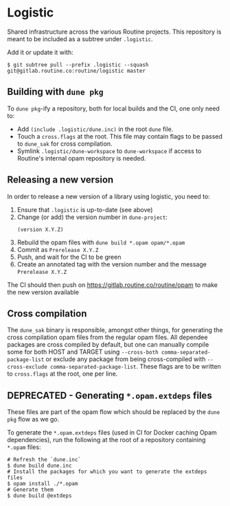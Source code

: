 # Logistic

Shared infrastructure across the various Routine projects.
This repository is meant to be included as a subtree under `.logistic`.

Add it or update it with:

```console
$ git subtree pull --prefix .logistic --squash git@gitlab.routine.co:routine/logistic master
```

## Building with `dune pkg`

To `dune pkg`-ify a repository, both for local builds and the CI, one only need to:

* Add  `(include .logistic/dune.inc)` in the root `dune` file.
* Touch a `cross.flags` at the root. This file may contain flags to be
  passed to `dune_sak` for cross compilation.
* Symlink `.logistic/dune-workspace` to `dune-workspace` if access to
  Routine's internal opam repository is needed.


## Releasing a new version

In order to release a new version of a library using logistic, you need to:

1. Ensure that `.logistic` is up-to-date (see above)
2. Change (or add) the version number in `dune-project`:
    ```
    (version X.Y.Z)
    ```
3. Rebuild the opam files with `dune build *.opam opam/*.opam`
4. Commit as `Prerelease X.Y.Z`
5. Push, and wait for the CI to be green
6. Create an annotated tag with the version number and the message `Prerelease X.Y.Z`

The CI should then push on https://gitlab.routine.co/routine/opam to make the new version available


## Cross compilation

The `dune_sak` binary is responsible, amongst other things, for
generating the cross compilation opam files from the regular opam
files. All dependee packages are cross compiled by default, but one
can manually compile some for both HOST and TARGET using `--cross-both
comma-separated-package-list` or exclude any package from being
cross-compiled with `--cross-exclude
comma-separated-package-list`. These flags are to be written to
`cross.flags` at the root, one per line.


## DEPRECATED - Generating `*.opam.extdeps` files

These files are part of the opam flow which should be replaced by the
`dune pkg` flow as we go.

To generate the `*.opam.extdeps` files (used in CI for Docker caching Opam dependencies), run the following at the root of a repository containing `*.opam` files:
```console
# Refresh the `dune.inc`
$ dune build dune.inc
# Install the packages for which you want to generate the extdeps files
$ opam install ./*.opam
# Generate them
$ dune build @extdeps
```
